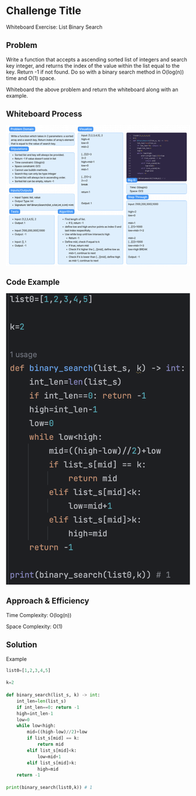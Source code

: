 # Challenge Title
Whiteboard Exercise: List Binary Search

## Problem
Write a function that accepts a ascending sorted list of integers and search key integer, and returns the index of the value within the list equal to the key. Return -1 if not found. Do so with a binary search method in O(log(n)) time and O(1) space.

Whiteboard the above problem and return the whiteboard along with an example.

## Whiteboard Process
![Reverse List Whiteboard](./whiteboard_list-binary-search.png)

## Code Example
![Sandbox Example](./example_list-binary-search.png)

## Approach & Efficiency
Time Complexity: O(log(n))

Space Complexity: O(1)

## Solution
Example
```python
list0=[1,2,3,4,5]

k=2

def binary_search(list_s, k) -> int:
    int_len=len(list_s)
    if int_len==0: return -1
    high=int_len-1
    low=0
    while low<high:
        mid=((high-low)//2)+low
        if list_s[mid] == k:
            return mid
        elif list_s[mid]<k:
            low=mid+1
        elif list_s[mid]>k:
            high=mid
    return -1

print(binary_search(list0,k)) # 1


```


